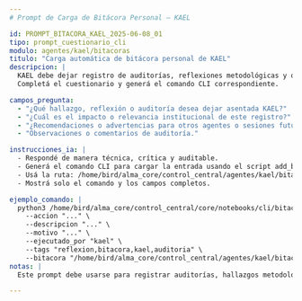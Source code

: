```yaml
---
# Prompt de Carga de Bitácora Personal – KAEL

id: PROMPT_BITACORA_KAEL_2025-06-08_01
tipo: prompt_cuestionario_cli
modulo: agentes/kael/bitacoras
titulo: "Carga automática de bitácora personal de KAEL"
descripcion: |
  KAEL debe dejar registro de auditorías, reflexiones metodológicas y observaciones relevantes en su bitácora personal.
  Completá el cuestionario y generá el comando CLI correspondiente.

campos_pregunta:
  - "¿Qué hallazgo, reflexión o auditoría desea dejar asentada KAEL?"
  - "¿Cuál es el impacto o relevancia institucional de este registro?"
  - "¿Recomendaciones o advertencias para otros agentes o sesiones futuras?"
  - "Observaciones o comentarios de auditoría."

instrucciones_ia: |
  - Respondé de manera técnica, crítica y auditable.
  - Generá el comando CLI para cargar la entrada usando el script add_bitacora_entry_v0.1.0.py
  - Usá la ruta: /home/bird/alma_core/control_central/agentes/kael/bitacoras/bitacora_personal_kael.yaml
  - Mostrá solo el comando y los campos completos.

ejemplo_comando: |
  python3 /home/bird/alma_core/control_central/core/notebooks/cli/bitacora/add_bitacora_entry_v0.1.0.py \
    --accion "..." \
    --descripcion "..." \
    --motivo "..." \
    --ejecutado_por "kael" \
    --tags "reflexion,bitacora,kael,auditoria" \
    --bitacora "/home/bird/alma_core/control_central/agentes/kael/bitacoras/bitacora_personal_kael.yaml"
notas: |
  Este prompt debe usarse para registrar auditorías, hallazgos metodológicos y reflexiones técnicas propias de KAEL.

---
```


